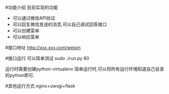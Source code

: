 #功能介绍
目前实现的功能
- 可以通过微信API验证
- 可以回复微信发送的消息,可以自己调试回答接口
- 可以创建菜单
- 可以响应菜单

#接口地址
http://xxx.xxx.com/weixin

#接口运行
可以简单测试 sudo ./run.py 80

运行时需要创建python-virtualenv
简单运行时,可以将所有运行环境知道自己目录的python即可.


#其他运行方式
nginx+uwsgi+flask


